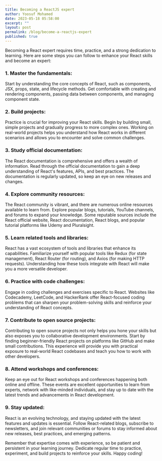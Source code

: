 ```yaml
---
title: Becoming a ReactJS expert
author: Yoosuf Mohamed
date: 2023-05-18 05:58:00
excerpt: ""
layout: post
permalink: /blog/become-a-reactjs-expert
published: true
---
```


Becoming a React expert requires time, practice, and a strong dedication to learning. Here are some steps you can follow to enhance your React skills and become an expert:

### 1. Master the fundamentals: 

Start by understanding the core concepts of React, such as components, JSX, props, state, and lifecycle methods. Get comfortable with creating and rendering components, passing data between components, and managing component state.

### 2. Build projects: 

Practice is crucial for improving your React skills. Begin by building small, simple projects and gradually progress to more complex ones. Working on real-world projects helps you understand how React works in different scenarios and allows you to encounter and solve common challenges.

### 3. Study official documentation:

The React documentation is comprehensive and offers a wealth of information. Read through the official documentation to gain a deep understanding of React's features, APIs, and best practices. The documentation is regularly updated, so keep an eye on new releases and changes.

### 4. Explore community resources: 

The React community is vibrant, and there are numerous online resources available to learn from. Explore popular blogs, tutorials, YouTube channels, and forums to expand your knowledge. Some reputable sources include the React official website, React documentation, React blogs, and popular tutorial platforms like Udemy and Pluralsight.

### 5. Learn related tools and libraries: 

React has a vast ecosystem of tools and libraries that enhance its capabilities. Familiarize yourself with popular tools like Redux (for state management), React Router (for routing), and Axios (for making HTTP requests). Understanding how these tools integrate with React will make you a more versatile developer.

### 6. Practice with code challenges: 

Engage in coding challenges and exercises specific to React. Websites like Codecademy, LeetCode, and HackerRank offer React-focused coding problems that can sharpen your problem-solving skills and reinforce your understanding of React concepts.

### 7. Contribute to open source projects: 

Contributing to open source projects not only helps you hone your skills but also exposes you to collaborative development environments. Start by finding beginner-friendly React projects on platforms like GitHub and make small contributions. This experience will provide you with practical exposure to real-world React codebases and teach you how to work with other developers.

### 8. Attend workshops and conferences: 

Keep an eye out for React workshops and conferences happening both online and offline. These events are excellent opportunities to learn from experts, network with like-minded individuals, and stay up to date with the latest trends and advancements in React development.

### 9. Stay updated: 

React is an evolving technology, and staying updated with the latest features and updates is essential. Follow React-related blogs, subscribe to newsletters, and join relevant communities or forums to stay informed about new releases, best practices, and emerging patterns.

Remember that expertise comes with experience, so be patient and persistent in your learning journey. Dedicate regular time to practice, experiment, and build projects to reinforce your skills. Happy coding!
